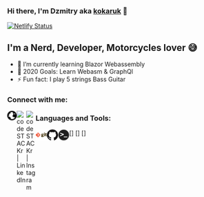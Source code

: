 ### Hi there, I'm Dzmitry aka [kokaruk][website]  👋

[![Netlify Status](https://api.netlify.com/api/v1/badges/4b667cd0-8393-4a77-9e24-aff8aa0e6cdc/deploy-status)](https://app.netlify.com/sites/lucid-lalande-e453ef/deploys)

## I'm a Nerd, Developer, Motorcycles lover 😅

- 🌱 I’m currently learning Blazor Webassembly
- 🥅 2020 Goals: Learn Webasm & GraphQl
- ⚡ Fun fact: I play 5 strings Bass Guitar

### Connect with me:
[<img align="left" alt="kokaruk.com" width="22px" src="https://raw.githubusercontent.com/iconic/open-iconic/master/svg/globe.svg" />][website]
[<img align="left" alt="codeSTACKr | LinkedIn" width="22px" src="https://cdn.jsdelivr.net/npm/simple-icons@v3/icons/linkedin.svg" />][linkedin]
[<img align="left" alt="codeSTACKr | Instagram" width="22px" src="https://cdn.jsdelivr.net/npm/simple-icons@v3/icons/instagram.svg" />][instagram]

### Languages and Tools:
[<img align="left" alt="Git" width="26px" src="https://raw.githubusercontent.com/github/explore/80688e429a7d4ef2fca1e82350fe8e3517d3494d/topics/git/git.png" />]
[<img align="left" alt="GitHub" width="26px" src="https://raw.githubusercontent.com/github/explore/78df643247d429f6cc873026c0622819ad797942/topics/github/github.png" />]
[<img align="left" alt="Terminal" width="26px" src="https://raw.githubusercontent.com/github/explore/80688e429a7d4ef2fca1e82350fe8e3517d3494d/topics/terminal/terminal.png" />]

<!--
**kokaruk/kokaruk** is a ✨ _special_ ✨ repository because its `README.md` (this file) appears on your GitHub profile.

Here are some ideas to get you started:

- 🔭 I’m currently working on ...
- 🌱 I’m currently learning ...
- 👯 I’m looking to collaborate on ...
- 🤔 I’m looking for help with ...
- 💬 Ask me about ...
- 📫 How to reach me: ...
- 😄 Pronouns: ...
- ⚡ Fun fact: ...
-->
 
 [website]: https://kokaruk.com
 [instagram]: https://instagram.com/kokaruk
 [linkedin]: https://www.linkedin.com/in/dzmitry-kakaruk/
